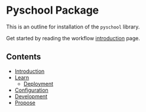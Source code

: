# Pyschool Package

This is an outline for installation of the `pyschool` library.

Get started by reading the workflow [introduction](introduction.md) page.

## Contents

* [Introduction](introduction.md)
* [Learn](learn.md)
  * [Deployment](deployment.md)
* [Configuration](configuration.md)
* [Development](dev.md)
* [Propose](propose.md)
